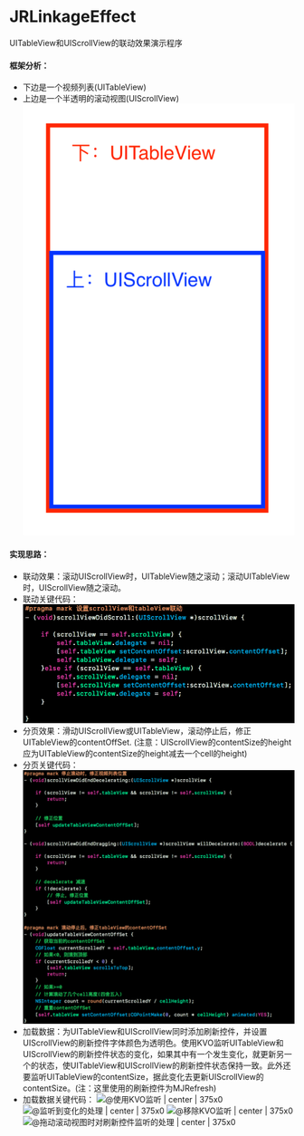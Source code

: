 # JRLinkageEffect
UITableView和UIScrollView的联动效果演示程序

#### 框架分析：
- 下边是一个视频列表(UITableView)
- 上边是一个半透明的滚动视图(UIScrollView)
![@联动框架 | center | 375x0](./编辑1.png)

#### 实现思路：
- 联动效果：滚动UIScrollView时，UITableView随之滚动；滚动UITableView时，UIScrollView随之滚动。
- 联动关键代码：
![@联动关键代码 | center | 375x0](./联动效果实现代码.png)
- 分页效果：滑动UIScrollView或UITableView，滚动停止后，修正UITableView的contentOffSet. (注意：UIScrollView的contentSize的height应为UITableView的contentSize的height减去一个cell的height)
- 分页关键代码：
![@分页关键代码 | center | 375x0](./分页效果实现代码.png)
- 加载数据：为UITableView和UIScrollView同时添加刷新控件，并设置UIScrollView的刷新控件字体颜色为透明色。使用KVO监听UITableView和UIScrollView的刷新控件状态的变化，如果其中有一个发生变化，就更新另一个的状态，使UITableView和UIScrollView的刷新控件状态保持一致。此外还要监听UITableView的contentSize，据此变化去更新UIScrollView的contentSize。(注：这里使用的刷新控件为MJRefresh)
- 加载数据关键代码：
![@使用KVO监听 | center | 375x0](./使用KVO监听.png)
![@监听到变化的处理 | center | 375x0](./监听到变化的处理.png)
![@移除KVO监听 | center | 375x0](./移除KVO监听.png)
![@拖动滚动视图时对刷新控件监听的处理 | center | 375x0](./拖动滚动视图时对刷新控件监听的处理.png)
